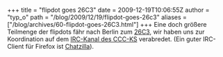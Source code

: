 +++
title = "flipdot goes 26C3"
date = 2009-12-19T10:06:55Z
author = "typ_o"
path = "/blog/2009/12/19/flipdot-goes-26c3"
aliases = ["/blog/archives/60-flipdot-goes-26C3.html"]
+++
Eine doch größere Teilmenge der flipdots fähr nach Berlin zum
[26C3](https://events.ccc.de/congress/2009/wiki/), wir haben uns
zur Koordination auf dem [IRC-Kanal des
CCC-KS](irc://irc.rizon.net/cccks) verabredet. (Ein guter IRC-Client für
Firefox ist
[Chatzilla](https://addons.mozilla.org/de/firefox/addon/16)).
